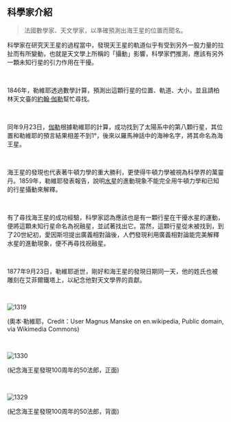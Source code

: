 ## 科學家介紹

> 法國數學家、天文學家，以準確預測出海王星的位置而聞名。

科學家在研究天王星的過程當中，發現天王星的軌道似乎有受到另外一股力量的拉扯而有所變動，也就是天文學上所稱的「攝動」影響，科學家們推測，應該有另外一顆未知行星的引力作用在干擾。

<br />

1846年，勒維耶透過數學計算，預測出這顆行星的位置、軌道、大小，並且請柏林天文臺的[約翰‧伽勒](https://taea.tn.edu.tw/astro_news/book_detail/d9d95b60-b917-11eb-a195-b2a72f3900e4)幫忙尋找。


<br />

同年9月23日，[伽勒](https://taea.tn.edu.tw/astro_news/book_detail/d9d95b60-b917-11eb-a195-b2a72f3900e4)根據勒維耶的計算，成功找到了太陽系中的第八顆行星，其位置和勒維耶的預言結果相差不到1°，後來以羅馬神話中的海神名字，將其命名為海王星。

<br />

海王星的發現也代表著牛頓力學的重大勝利，更使得牛頓力學被視為科學界的萬靈丹。1859年，勒維耶發表報告，說明[水星](https://taea.tn.edu.tw/astro_news/book_detail/8fa25692-3608-11eb-a08c-d33c5015ac94)的進動現象不能完全用牛頓力學和已知的行星攝動來解釋。

<br />

有了尋找海王星的成功經驗，科學家認為應該也是有一顆行星在干擾水星的運動，便將這顆未知行星命名為祝融星，並試著找出它。當然，這顆行星從未被找到，到了20世紀初，愛因斯坦提出廣義相對論後，人們發現利用廣義相對論能完美解釋水星的進動現象，便不再尋找祝融星。

<br />

1877年9月23日，勒維耶逝世，剛好和海王星的發現日期同一天，他的姓氏也被雕刻在艾菲爾鐵塔上，以紀念他對天文學界的貢獻。

<br />

![1319](https://i.imgur.com/skXOPgZ.png)

(奧本‧勒維耶，Credit：User Magnus Manske on en.wikipedia, Public domain, via Wikimedia Commons)

<br />

![1330](https://i.imgur.com/qTjWLwa.png)

(紀念海王星發現100周年的50法郎，正面)

<br />

![1329](https://i.imgur.com/yEcAJGz.png)

(紀念海王星發現100周年的50法郎，背面)